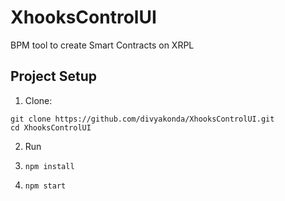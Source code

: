 # XhooksControlUI

BPM tool to create Smart Contracts on XRPL

## Project Setup

1. Clone:

```
git clone https://github.com/divyakonda/XhooksControlUI.git
cd XhooksControlUI
```

2. Run

3. `npm install`

4. `npm start`

